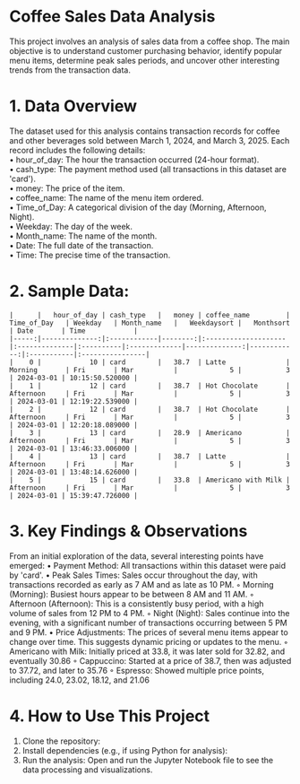# Coffee Sales Data Analysis
This project involves an analysis of sales data from a coffee shop. The main objective is to understand customer purchasing behavior, identify popular menu items, determine peak sales periods, and uncover other interesting trends from the transaction data.
  
  # 1. Data Overview
  The dataset used for this analysis contains transaction records for coffee and other beverages sold between March 1, 2024, and March 3, 2025. Each record includes the following details:  
        • hour_of_day: The hour the transaction occurred (24-hour format).  
        • cash_type: The payment method used (all transactions in this dataset are 'card').  
        • money: The price of the item.  
        • coffee_name: The name of the menu item ordered.  
        • Time_of_Day: A categorical division of the day (Morning, Afternoon, Night).  
        • Weekday: The day of the week.  
        • Month_name: The name of the month.  
        • Date: The full date of the transaction.  
        • Time: The precise time of the transaction.  

  # 2. Sample Data:
  
    |      |   hour_of_day | cash_type   |   money | coffee_name         | Time_of_Day   | Weekday   | Month_name   |   Weekdaysort |   Monthsort | Date       | Time            |
    |-----:|--------------:|:------------|--------:|:--------------------|:--------------|:----------|:-------------|--------------:|------------:|:-----------|:----------------|
    |    0 |            10 | card        |   38.7  | Latte               | Morning       | Fri       | Mar          |             5 |           3 | 2024-03-01 | 10:15:50.520000 |
    |    1 |            12 | card        |   38.7  | Hot Chocolate       | Afternoon     | Fri       | Mar          |             5 |           3 | 2024-03-01 | 12:19:22.539000 |
    |    2 |            12 | card        |   38.7  | Hot Chocolate       | Afternoon     | Fri       | Mar          |             5 |           3 | 2024-03-01 | 12:20:18.089000 |
    |    3 |            13 | card        |   28.9  | Americano           | Afternoon     | Fri       | Mar          |             5 |           3 | 2024-03-01 | 13:46:33.006000 |
    |    4 |            13 | card        |   38.7  | Latte               | Afternoon     | Fri       | Mar          |             5 |           3 | 2024-03-01 | 13:48:14.626000 |
    |    5 |            15 | card        |   33.8  | Americano with Milk | Afternoon     | Fri       | Mar          |             5 |           3 | 2024-03-01 | 15:39:47.726000 |

  # 3. Key Findings & Observations
  From an initial exploration of the data, several interesting points have emerged:
      • Payment Method: All transactions within this dataset were paid by 'card'.
      • Peak Sales Times: Sales occur throughout the day, with transactions recorded as early as 7 AM and as late as 10 PM.
          ◦ Morning (Morning): Busiest hours appear to be between 8 AM and 11 AM.
          ◦ Afternoon (Afternoon): This is a consistently busy period, with a high volume of sales from 12 PM to 4 PM.
          ◦ Night (Night): Sales continue into the evening, with a significant number of transactions occurring between 5 PM and 9 PM.
      • Price Adjustments: The prices of several menu items appear to change over time. This suggests dynamic pricing or updates to the menu.
          ◦ Americano with Milk: Initially priced at 33.8, it was later sold for 32.82, and eventually 30.86
          ◦ Cappuccino: Started at a price of 38.7, then was adjusted to 37.72, and later to 35.76
          ◦ Espresso: Showed multiple price points, including 24.0, 23.02, 18.12, and 21.06
  # 4. How to Use This Project
  1. Clone the repository:
  2. Install dependencies (e.g., if using Python for analysis):
  3. Run the analysis: Open and run the Jupyter Notebook file to see the data processing and visualizations.
